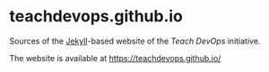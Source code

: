 # teachdevops.github.io

Sources of the [Jekyll](https://jekyllrb.com)-based website of the _Teach DevOps_ initiative. 

The website is available at https://teachdevops.github.io/
